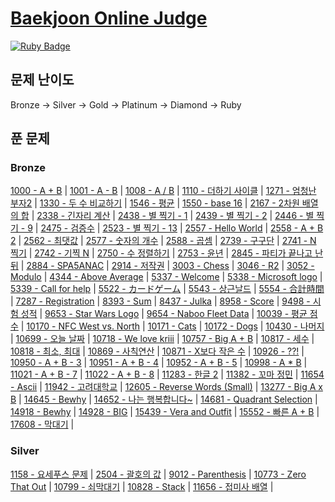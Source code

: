 # [Baekjoon Online Judge](https://www.acmicpc.net/) 
[![Ruby Badge](https://img.shields.io/badge/Ruby-2.7.0-red)](#)

## 문제 난이도
Bronze -> Silver -> Gold -> Platinum -> Diamond -> Ruby

## 푼 문제
### Bronze
[1000 - A + B](https://www.acmicpc.net/problem/1000) | 
[1001 - A - B](https://www.acmicpc.net/problem/1001) | 
[1008 - A / B](https://www.acmicpc.net/problem/1008) | 
[1110 - 더하기 사이클](https://www.acmicpc.net/problem/1110) |
[1271 - 엄청난 부자2](https://www.acmicpc.net/problem/1271) |
[1330 - 두 수 비교하기](https://www.acmicpc.net/problem/1330) | 
[1546 - 평균](https://www.acmicpc.net/problem/1546) | 
[1550 - base 16](https://www.acmicpc.net/problem/1550) |
[2167 - 2차원 배열의 합](https://www.acmicpc.net/problem/2167) |
[2338 - 긴자리 계산](https://www.acmicpc.net/problem/2338) |
[2438 - 별 찍기 - 1](https://www.acmicpc.net/problem/2438) | 
[2439 - 별 찍기 - 2](https://www.acmicpc.net/problem/2439) | 
[2446 - 별 찍기 - 9](https://www.acmicpc.net/problem/2446) | 
[2475 - 검증수](https://www.acmicpc.net/problem/2475) | 
[2523 - 별 찍기 - 13](https://www.acmicpc.net/problem/2439) | 
[2557 - Hello World](https://www.acmicpc.net/problem/2557) | 
[2558 - A + B 2](https://www.acmicpc.net/problem/2558) |
[2562 - 최댓값](https://www.acmicpc.net/problem/2562) | 
[2577 - 숫자의 개수](https://www.acmicpc.net/problem/2577) | 
[2588 - 곱셈](https://www.acmicpc.net/problem/2588) | 
[2739 - 구구단](https://www.acmicpc.net/problem/2739) | 
[2741 - N 찍기](https://www.acmicpc.net/problem/2741) | 
[2742 - 기찍 N](https://www.acmicpc.net/problem/2742) | 
[2750 - 수 정렬하기](https://www.acmicpc.net/problem/2750) | 
[2753 - 윤년](https://www.acmicpc.net/problem/2753) | 
[2845 - 파티가 끝나고 난 뒤](https://www.acmicpc.net/problem/2845) | 
[2884 - SPA5ANAC](https://www.acmicpc.net/problem/2884) | 
[2914 - 저작권](https://www.acmicpc.net/problem/2914) | 
[3003 - Chess](https://www.acmicpc.net/problem/3003) | 
[3046 - R2](https://www.acmicpc.net/problem/3046) | 
[3052 - Modulo](https://www.acmicpc.net/problem/3052) | 
[4344 - Above Average](https://www.acmicpc.net/problem/4344) | 
[5337 - Welcome](https://www.acmicpc.net/problem/5337) | 
[5338 - Microsoft logo](https://www.acmicpc.net/problem/5338) | 
[5339 - Call for help](https://www.acmicpc.net/problem/5339) | 
[5522 - カードゲーム](https://www.acmicpc.net/problem/5522) | 
[5543 - 상근날드](https://www.acmicpc.net/problem/5543) | 
[5554 - 合計時間](https://www.acmicpc.net/problem/5554) | 
[7287 - Registration](https://www.acmicpc.net/problem/7287) | 
[8393 - Sum](https://www.acmicpc.net/problem/8393) | 
[8437 - Julka](https://www.acmicpc.net/problem/8437) | 
[8958 - Score](https://www.acmicpc.net/problem/8958) | 
[9498 - 시험 성적](https://www.acmicpc.net/problem/9498) | 
[9653 - Star Wars Logo](https://www.acmicpc.net/problem/9653) |
[9654 - Naboo Fleet Data](https://www.acmicpc.net/problem/9654) |
[10039 - 평균 점수](https://www.acmicpc.net/problem/10039) | 
[10170 - NFC West vs. North](https://www.acmicpc.net/problem/10170) | 
[10171 - Cats](https://www.acmicpc.net/problem/10171) | 
[10172 - Dogs](https://www.acmicpc.net/problem/10172) | 
[10430 - 나머지](https://www.acmicpc.net/problem/10430) | 
[10699 - 오늘 날짜](https://www.acmicpc.net/problem/10699) | 
[10718 - We love kriii](https://www.acmicpc.net/problem/10718) | 
[10757 - Big A + B](https://www.acmicpc.net/problem/10757) | 
[10817 - 세수](https://www.acmicpc.net/problem/10817) | 
[10818 - 최소, 최대](https://www.acmicpc.net/problem/10818) | 
[10869 - 사칙연산](https://www.acmicpc.net/problem/10869) | 
[10871 - X보다 작은 수](https://www.acmicpc.net/problem/10871) | 
[10926 - ??!](https://www.acmicpc.net/problem/10926) | 
[10950 - A + B - 3](https://www.acmicpc.net/problem/10950) | 
[10951 - A + B - 4](https://www.acmicpc.net/problem/10951) | 
[10952 - A + B - 5](https://www.acmicpc.net/problem/10952) | 
[10998 - A * B](https://www.acmicpc.net/problem/10998) | 
[11021 - A + B - 7](https://www.acmicpc.net/problem/11021) | 
[11022 - A + B - 8](https://www.acmicpc.net/problem/11022) | 
[11283 - 한글 2](https://www.acmicpc.net/problem/11283) | 
[11382 - 꼬마 정민](https://www.acmicpc.net/problem/11382) | 
[11654 - Ascii](https://www.acmicpc.net/problem/11654) |
[11942 - 고려대학교](https://www.acmicpc.net/problem/11942) |
[12605 - Reverse Words (Small)](https://www.acmicpc.net/problem/12605) |
[13277 - Big A x B](https://www.acmicpc.net/problem/13277) | 
[14645 - Bewhy](https://www.acmicpc.net/problem/14645) |
[14652 - 나는 행복합니다~](https://www.acmicpc.net/problem/14652) |
[14681 - Quadrant Selection](https://www.acmicpc.net/problem/14681) | 
[14918 - Bewhy](https://www.acmicpc.net/problem/14918) |
[14928 - BIG](https://www.acmicpc.net/problem/14928) |
[15439 - Vera and Outfit](https://www.acmicpc.net/problem/15439) | 
[15552 - 빠른 A + B](https://www.acmicpc.net/problem/15552) | 
[17608 - 막대기](https://www.acmicpc.net/problem/17608) |

### Silver
[1158 - 요세푸스 문제](https://www.acmicpc.net/problem/1158) |
[2504 - 괄호의 값](https://www.acmicpc.net/problem/2504) |
[9012 - Parenthesis](https://www.acmicpc.net/problem/9012) |
[10773 - Zero That Out](https://www.acmicpc.net/problem/10773) |
[10799 - 쇠막대기](https://www.acmicpc.net/problem/10799) |
[10828 - Stack](https://www.acmicpc.net/problem/10828) |
[11656 - 접미사 배열](https://www.acmicpc.net/problem/11656) |

